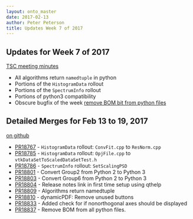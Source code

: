 ```yaml
---
layout: onto_master
date: 2017-02-13
author: Peter Peterson
title: Updates Week 7 of 2017
---
```

Updates for Week 7 of 2017
--------------------------

[TSC meeting minutes](https://github.com/mantidproject/documents/blob/master/Project-Management/TechnicalSteeringCommittee/meetings/2017/TSC-meeting-2017-02-14.md)


* All algorithms return `namedtuple` in python
* Portions of the `HistogramData` rollout
* Portions of the `SpectrumInfo` rollout
* Portions of python3 compatibility
* Obscure bugfix of the week [remove BOM bit from python files](https://github.com/mantidproject/mantid/pull/18837)

Detailed Merges for Feb 13 to 19, 2017
--------------------------------------
[on github](https://github.com/mantidproject/mantid/pulls?q=is%3Apr+merged%3A2017-02-14..2017-02-19)

* [PR18767](https://github.com/mantidproject/mantid/pull/18767) - `HistogramData` rollout: `ConvFit.cpp` to `ResNorm.cpp`
* [PR18785](https://github.com/mantidproject/mantid/pull/18785) - `HistogramData` rollout: `OpjFile.cpp` to `vtkDataSetToScaledDataSetTest.h`
* [PR18786](https://github.com/mantidproject/mantid/pull/18786) - `SpectrumInfo` rollout: `SetScalingPSD`
* [PR18801](https://github.com/mantidproject/mantid/pull/18801) - Convert Group2 from Python 2 to Python 3
* [PR18803](https://github.com/mantidproject/mantid/pull/18803) - Convert Group6 from Python 2 to Python 3
* [PR18804](https://github.com/mantidproject/mantid/pull/18804) - Release notes link in first time setup using qthelp
* [PR18809](https://github.com/mantidproject/mantid/pull/18809) - Algorithms return namedtuple
* [PR18810](https://github.com/mantidproject/mantid/pull/18810) - dynamicPDF: Remove unused buttons
* [PR18833](https://github.com/mantidproject/mantid/pull/18833) - Added check for if nonorthogonal axes should be displayed
* [PR18837](https://github.com/mantidproject/mantid/pull/18837) - Remove BOM from all python files.
